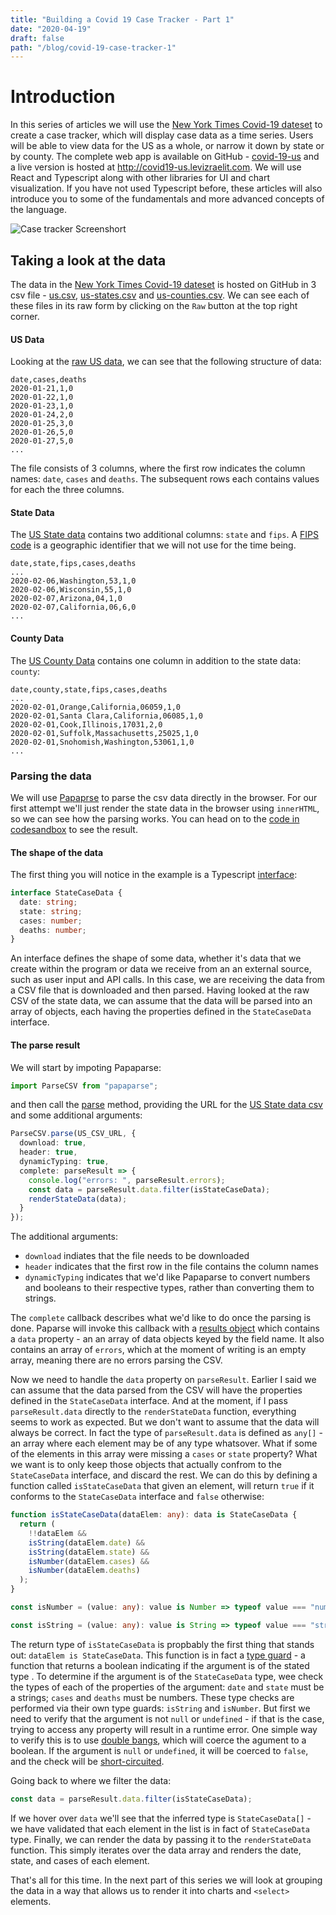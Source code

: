 ```yaml
---
title: "Building a Covid 19 Case Tracker - Part 1"
date: "2020-04-19"
draft: false
path: "/blog/covid-19-case-tracker-1"
---
```


# Introduction

In this series of articles we will use the [New York Times Covid-19 dateset](https://github.com/nytimes/covid-19-data) to create a case tracker, which will display case data as a time series. Users will be able to view data for the US as a whole, or narrow it down by state or by county. The complete web app is available on GitHub - [covid-19-us](https://github.com/lizraeli/covid-19-us) and a live version is hosted at http://covid19-us.levizraelit.com. We will use React and Typescript along with other libraries for UI and chart visualization. If you have not used  Typescript before, these articles will also introduce you to some of the fundamentals and more advanced concepts of the language.

![Case tracker Screenshort](/covid-case-tracker-1.png)

## Taking a look at the data

The data in the [New York Times Covid-19 dateset](https://github.com/nytimes/covid-19-data) is hosted on GitHub in 3 csv file - [us.csv](https://github.com/nytimes/covid-19-data/blob/master/us.csv), [us-states.csv](https://github.com/nytimes/covid-19-data/blob/master/us-states.csv)  and [us-counties.csv](https://github.com/nytimes/covid-19-data/blob/master/us-counties.csv). We can see each of these files in its raw form by clicking on the `Raw` button at the top right corner.

#### US Data

 Looking at the [raw US data](https://raw.githubusercontent.com/nytimes/covid-19-data/master/us.csv), we can see that the following structure of data:

```
date,cases,deaths
2020-01-21,1,0
2020-01-22,1,0
2020-01-23,1,0
2020-01-24,2,0
2020-01-25,3,0
2020-01-26,5,0
2020-01-27,5,0
...
```

The file consists of 3 columns, where the first row indicates the column names: `date`, `cases` and `deaths`. The subsequent rows each contains values for each the three columns.

#### State Data

The [US State data](https://raw.githubusercontent.com/nytimes/covid-19-data/master/us-states.csv) contains two additional columns: `state` and `fips`. A [FIPS code](https://www.census.gov/quickfacts/fact/note/US/fips)  is a  geographic identifier that we will not use for the time being. 

```
date,state,fips,cases,deaths
...
2020-02-06,Washington,53,1,0
2020-02-06,Wisconsin,55,1,0
2020-02-07,Arizona,04,1,0
2020-02-07,California,06,6,0
...
```

#### County Data

The [US County Data](https://raw.githubusercontent.com/nytimes/covid-19-data/master/us-counties.csv) contains one column in addition to the state data: `county`:

```
date,county,state,fips,cases,deaths
...
2020-02-01,Orange,California,06059,1,0
2020-02-01,Santa Clara,California,06085,1,0
2020-02-01,Cook,Illinois,17031,2,0
2020-02-01,Suffolk,Massachusetts,25025,1,0
2020-02-01,Snohomish,Washington,53061,1,0
...
```

### Parsing the data

We will use [Papaprse](https://www.papaparse.com/) to parse the csv data directly in the browser. For our first attempt we'll just render the state data in the browser using `innerHTML`, so we can see how the parsing works. You can head on to the [code in codesandbox](https://codesandbox.io/s/ny-times-data-parse-902t9?file=/src/index.ts) to see the result.  

#### The shape of the data

The first thing you will notice in the example is a Typescript [interface](https://www.typescriptlang.org/docs/handbook/interfaces.html):

```typescript
interface StateCaseData {
  date: string;
  state: string;
  cases: number;
  deaths: number;
}
```

An interface defines the shape of some data, whether it's data that we create within the program or data we receive from an an external source, such as user input and API calls. In this case, we are receiving the data from a CSV file that is downloaded and then parsed. Having looked at the raw CSV of the state data, we can assume that the data will be parsed into an array of objects, each having the properties defined in the `StateCaseData` interface. 


#### The parse result

We will start by impoting Papaparse:

```typescript
import ParseCSV from "papaparse";
```

and then call the [parse](https://www.papaparse.com/docs#remote-files) method, providing the URL for the [US State data csv](https://raw.githubusercontent.com/nytimes/covid-19-data/master/us-states.csv) and some additional arguments:

```typescript
ParseCSV.parse(US_CSV_URL, {
  download: true,
  header: true,
  dynamicTyping: true,
  complete: parseResult => {
    console.log("errors: ", parseResult.errors);
    const data = parseResult.data.filter(isStateCaseData);
    renderStateData(data);
  }
});
```

The additional arguments:

- `download` indiates that the file needs to be downloaded
- `header` indicates that the first row in the file contains the column names
- `dynamicTyping` indicates that we'd like Papaparse to convert numbers and booleans to their respective types, rather than converting them to strings.

The `complete` callback describes what we'd like to do once the parsing is done. Paparse will invoke this callback with a [results object](https://www.papaparse.com/docs#results) which contains a `data` property - an an array of data objects keyed by the field name.  It also contains an array of `errors`, which at the moment of writing is an empty array, meaning there are no errors parsing the CSV. 

Now we need to handle the `data` property on `parseResult`. Earlier I said we can assume that the data parsed from the CSV will have the properties defined in the `StateCaseData` interface. And at the moment, if I pass `parseResult.data` directly to the `renderStateData` function, everything seems to work as expected. But we don't want to assume that the data will always be correct. In fact the type of `parseResult.data`  is defined as `any[]` - an array where each element may be of any type whatsover. What if some of the elements in this array were missing a `cases` or `state` property? What we want is to only keep those objects that actually confrom to the `StateCaseData` interface, and discard the rest. We can do this by defining a function called `isStateCaseData` that given an element, will return `true` if it conforms to the `StateCaseData` interface and `false` otherwise:

```typescript
function isStateCaseData(dataElem: any): data is StateCaseData {
  return (
    !!dataElem &&
    isString(dataElem.date) &&
    isString(dataElem.state) &&
    isNumber(dataElem.cases) &&
    isNumber(dataElem.deaths)
  );
}

const isNumber = (value: any): value is Number => typeof value === "number";

const isString = (value: any): value is String => typeof value === "string";
```

The return type of `isStateCaseData` is propbably the first thing that stands out: `dataElem is StateCaseData`. This function is in fact a [type guard](https://www.typescriptlang.org/docs/handbook/advanced-types.html#user-defined-type-guards) - a function that returns a boolean  indicating if the argument is of the stated type . To determine if the argument is of the `StateCaseData` type, wee check the types of each of the properties of the argument: `date` and `state` must be a strings; `cases` and `deaths` must be numbers. These type checks are performed via their own type guards: `isString` and `isNumber`. But first we need to verify that the argument is not `null` or `undefined` - if that is the case, trying to access any property will result in a runtime error. One simple way to verify this is to use [double bangs](https://medium.com/better-programming/javascript-bang-bang-i-shot-you-down-use-of-double-bangs-in-javascript-7c9d94446054), which will coerce the agument to a boolean. If the argument is `null` or `undefined`, it will be coerced to `false`, and the check will be [short-circuited](https://en.wikipedia.org/wiki/Short-circuit_evaluation).

Going back to where we filter the data:

```typescript
const data = parseResult.data.filter(isStateCaseData);
```

If we hover over `data` we'll see that the inferred type is `StateCaseData[]` - we have validated that each element in the list is in fact of `StateCaseData` type. Finally, we can render the data by passing it to the `renderStateData` function. This simply iterates over the data array and renders the date, state, and cases of each element.


That's all for this time. In the next part of this series we will look at grouping the data in a way that allows us to render it into charts and `<select>` elements.

